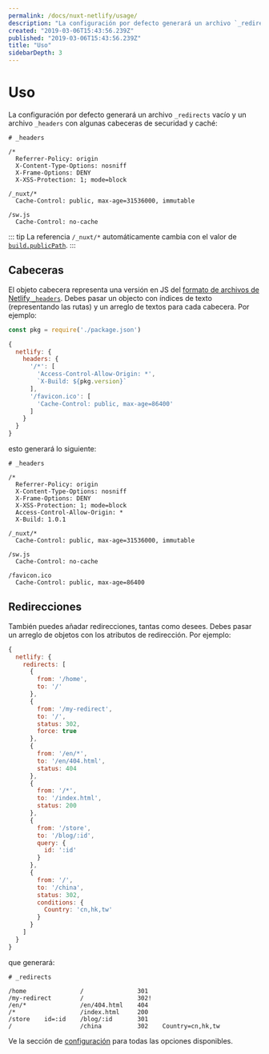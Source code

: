 ```yaml
---
permalink: /docs/nuxt-netlify/usage/
description: "La configuración por defecto generará un archivo `_redirects` vacío y un archivos `_headers` con algunos headers de securidad y cache"
created: "2019-03-06T15:43:56.239Z"
published: "2019-03-06T15:43:56.239Z"
title: "Uso"
sidebarDepth: 3
---
```


# Uso

La configuración por defecto generará un archivo `_redirects` vacío y un archivo `_headers` con algunas cabeceras de securidad y caché:

```text
# _headers

/*
  Referrer-Policy: origin
  X-Content-Type-Options: nosniff
  X-Frame-Options: DENY
  X-XSS-Protection: 1; mode=block

/_nuxt/*
  Cache-Control: public, max-age=31536000, immutable

/sw.js
  Cache-Control: no-cache
```


::: tip
La referencia  `/_nuxt/*` automáticamente cambia con el valor de [`build.publicPath`][nuxt-docs-build-publicPath].
:::

## Cabeceras

El objeto cabecera representa una versión en JS del [formato de archivos de Netlify `_headers`][netlify-headers-and-basic-auth]. Debes pasar un objecto con índices de texto (representando las rutas) y un arreglo de textos para cada cabecera. Por ejemplo:

```js
const pkg = require('./package.json')

{
  netlify: { 
    headers: {
      '/*': [
        'Access-Control-Allow-Origin: *',
        `X-Build: ${pkg.version}`
      ],
      '/favicon.ico': [
        'Cache-Control: public, max-age=86400'
      ]
    }
  }
}
```

esto generará lo siguiente:

```text
# _headers

/*
  Referrer-Policy: origin
  X-Content-Type-Options: nosniff
  X-Frame-Options: DENY
  X-XSS-Protection: 1; mode=block
  Access-Control-Allow-Origin: *
  X-Build: 1.0.1

/_nuxt/*
  Cache-Control: public, max-age=31536000, immutable

/sw.js
  Cache-Control: no-cache
  
/favicon.ico
  Cache-Control: public, max-age=86400
```

## Redirecciones

También puedes añadar redirecciones, tantas como desees. Debes pasar un arreglo de objetos con los atributos de redirección. Por ejemplo:


```js
{
  netlify: { 
    redirects: [
      {
        from: '/home',
        to: '/'
      },
      {
        from: '/my-redirect',
        to: '/',
        status: 302,
        force: true
      },
      {
        from: '/en/*',
        to: '/en/404.html',
        status: 404
      },
      {
        from: '/*',
        to: '/index.html',
        status: 200
      },
      {
        from: '/store',
        to: '/blog/:id',
        query: {
          id: ':id'
        }
      },
      {
        from: '/',
        to: '/china',
        status: 302,
        conditions: {
          Country: 'cn,hk,tw'
        }
      }
    ]
  }
}
```

que generará:

```text
# _redirects

/home               /               301
/my-redirect        /               302!
/en/*               /en/404.html    404
/*                  /index.html     200
/store    id=:id    /blog/:id       301
/                   /china          302    Country=cn,hk,tw
```


Ve la sección de [configuración](./configuration.md) para todas las opciones disponibles.



[nuxt-docs-build-publicPath]: https://nuxtjs.org/api/configuration-build#publicPath
[netlify-headers-and-basic-auth]: https://www.netlify.com/docs/headers-and-basic-auth/
